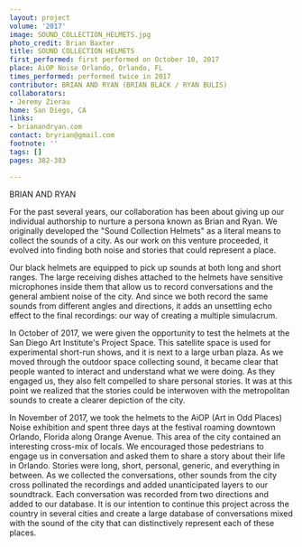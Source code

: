 ```yaml
---
layout: project
volume: '2017'
image: SOUND_COLLECTION_HELMETS.jpg
photo_credit: Brian Baxter
title: SOUND COLLECTION HELMETS
first_performed: first performed on October 10, 2017
place: AiOP Noise Orlando, Orlando, FL
times_performed: performed twice in 2017
contributor: BRIAN AND RYAN (BRIAN BLACK / RYAN BULIS)
collaborators:
- Jeremy Zierau
home: San Diego, CA
links:
- brianandryan.com
contact: bryrian@gmail.com
footnote: ''
tags: []
pages: 382-383

---
```


BRIAN AND RYAN

For the past several years, our collaboration has been about giving up our individual authorship to nurture a persona known as Brian and Ryan. We originally developed the "Sound Collection Helmets" as a literal means to collect the sounds of a city. As our work on this venture proceeded, it evolved into finding both noise and stories that could represent a place.

Our black helmets are equipped to pick up sounds at both long and short ranges. The large receiving dishes attached to the helmets have sensitive microphones inside them that allow us to record conversations and the general ambient noise of the city. And since we both record the same sounds from different angles and directions, it adds an unsettling echo effect to the final recordings: our way of creating a multiple simulacrum.

In October of 2017, we were given the opportunity to test the helmets at the San Diego Art Institute's Project Space. This satellite space is used for experimental short-run shows, and it is next to a large urban plaza. As we moved through the outdoor space collecting sound, it became clear that people wanted to interact and understand what we were doing. As they engaged us, they also felt compelled to share personal stories. It was at this point we realized that the stories could be interwoven with the metropolitan sounds to create a clearer depiction of the city.

In November of 2017, we took the helmets to the AiOP (Art in Odd Places) Noise exhibition and spent three days at the festival roaming downtown Orlando, Florida along Orange Avenue. This area of the city contained an interesting cross-mix of locals. We encouraged those pedestrians to engage us in conversation and asked them to share a story about their life in Orlando. Stories were long, short, personal, generic, and everything in between. As we collected the conversations, other sounds from the city cross pollinated the recordings and added unanticipated layers to our soundtrack. Each conversation was recorded from two directions and added to our database. It is our intention to continue this project across the country in several cities and create a large database of conversations mixed with the sound of the city that can distinctively represent each of these places.
